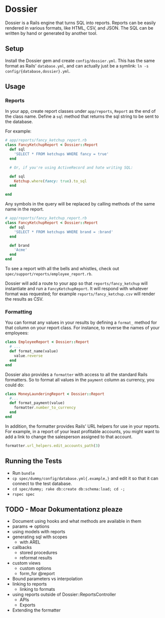 # Dossier

Dossier is a Rails engine that turns SQL into reports. Reports can be easily rendered in various formats, like HTML, CSV, and JSON. The SQL can be written by hand or generated by another tool.

## Setup

Install the Dossier gem and create `config/dossier.yml`. This has the same format as Rails' `database.yml`, and can actually just be a symlink: `ln -s config/{database,dossier}.yml`.

## Usage

### Reports

In your app, create report classes under `app/reports`, `Report` as the end of the class name. Define a `sql` method that returns the sql string to be sent to the database. 


For example:

```ruby
# app/reports/fancy_ketchup_report.rb
class FancyKetchupReport < Dossier::Report
  def sql 
    'SELECT * FROM ketchups WHERE fancy = true'
  end

  # Or, if you're using ActiveRecord and hate writing SQL:

  def sql 
    Ketchup.where(fancy: true).to_sql
  end

end
```

Any symbols in the query will be replaced by calling methods of the same name in the report.
  
```ruby
# app/reports/fancy_ketchup_report.rb
class FancyKetchupReport < Dossier::Report
  def sql
    'SELECT * FROM ketchups WHERE brand = :brand'
  end

  def brand
    'Acme'
  end
end
```

To see a report with all the bells and whistles, check out `spec/support/reports/employee_report.rb`.

Dossier will add a route to your app so that `reports/fancy_ketchup` will instantiate and run a `FancyKetchupReport`. It will respond with whatever format was requested; for example `reports/fancy_ketchup.csv` will render the results as CSV.

### Formatting

You can format any values in your results by defining a `format_` method for that column on your report class. For instance, to reverse the names of your employees:

```ruby
class EmployeeReport < Dossier::Report
  # ...
  def format_name(value)
    value.reverse
  end
end
```

Dossier also provides a `formatter` with access to all the standard Rails formatters. So to format all values in the `payment` column as currency, you could do:

```ruby
class MoneyLaunderingReport < Dossier::Report
  #...
  def format_payment(value)
    formatter.number_to_currency
  end
end
```

In addition, the formatter provides Rails' URL helpers for use in your reports. For example, in a report of your least profitable accounts, you might want to add a link to change the salesperson assigned to that account.

```ruby
formatter.url_helpers.edit_accounts_path(3)
```

## Running the Tests

- Run `bundle`
- `cp spec/dummy/config/database.yml{.example,}` and edit it so that it can connect to the test database.
- `cd spec/dummy; rake db:create db:schema:load; cd -;` 
- `rspec spec`

## TODO - Moar Dokumentationz pleaze

- Document using hooks and what methods are available in them
- params => options
- using models with reports
- generating sql with scopes
  - with AREL
- callbacks
  - stored procedures
  - reformat results
- custom views
  - custom options
  - form_for @report
- Bound parameters vs interpolation
- linking to reports
  - linking to formats
- using reports outside of Dossier::ReportsController
  - APIs
  - Exports
- Extending the formatter
